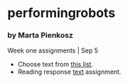 # performingrobots
### by Marta Pienkosz

Week one assignments | Sep 5
- Choose text from [this list]([https://github.com/michaelshiloh/PerformingRobots/blob/master/references.md]).
- Reading response [text](https://martapienkosz.github.io/connectionslab/Jan24/index.html) assignment.
